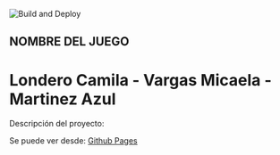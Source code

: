 ![Build and Deploy][badge]
## NOMBRE DEL JUEGO
# Londero Camila - Vargas Micaela - Martinez Azul

Descripción del proyecto:

Se puede ver desde: [Github Pages][gh-pages]


[gh-pages]:https://ucc-arquitecturasoftwarei.github.io/primer-parcial-martinez-londero-vargas/
[badge]:https://github.com/UCC-ArquitecturaSoftwareI/primer-parcial-martinez-londero-vargas/workflows/Build%20and%20Deploy/badge.svg